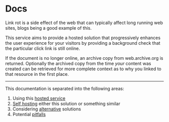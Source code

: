 # Docs

Link rot is a side effect of the web that can typically affect long running web sites, blogs being a good example of this.

This service aims to provide a hosted solution that progressively enhances the user experience for your visitors by providing a background check that the particular click link is still online.

If the document is no longer online, an archive copy from web.archive.org is returned. Optionally the archived copy from the time _your_ content was created can be retrieved for more complete context as to why you linked to that resource in the first place.

---

This documentation is separated into the following areas:

1. Using this [hosted service](/docs/hosted)
2. [Self hosting](/docs/self-hosted) either this solution or something similar
3. Considering [alternative](/docs/alternatives) solutions
4. Potential [pitfalls](/docs/pitfalls)
